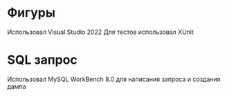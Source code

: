 # Фигуры
Использовал Visual Studio 2022
Для тестов использовал XUnit
# SQL запрос
Использовал MySQL WorkBench 8.0 для написания запроса и создания дампа